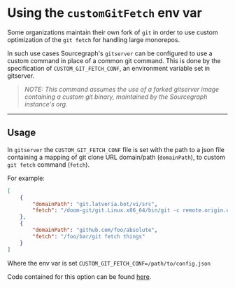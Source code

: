 # Using the `customGitFetch` env var

Some organizations maintain their own fork of `git` in order to use custom optimization of the `git fetch` for handling large monorepos.

In such use cases Sourcegraph's `gitserver` can be configured to use a custom command in place of a common git command. This is done by the specification of `CUSTOM_GIT_FETCH_CONF`, an environment variable set in gitserver.

> *NOTE: This command assumes the use of a forked gitserver image containing a custom git binary, maintained by the Sourcegraph instance's org.*
---
## Usage

In `gitserver` the `CUSTOM_GIT_FETCH_CONF` file is set with the path to a json file containing a mapping of git clone URL domain/path (`domainPath`), to custom `git fetch` command (`fetch`).

For example:
```json
[
	{
		"domainPath": "git.latveria.bot/vi/src",
		"fetch": "/doom-git/git.Linux.x86_64/bin/git -c remote.origin.url=https://git.latveria.bot/vi/src -c remote.origin.mirror=true -c remote.origin.fetch='+refs/*:refs/*' journal-fetch origin"
	},
    {
        "domainPath": "github.com/foo/absolute",
        "fetch": "/foo/bar/git fetch things"
    }
]
```
Where the env var is set `CUSTOM_GIT_FETCH_CONF=/path/to/config.json`

Code contained for this option can be found [here](https://sourcegraph.com/github.com/sourcegraph/sourcegraph@main/-/blob/cmd/gitserver/server/customfetch.go).